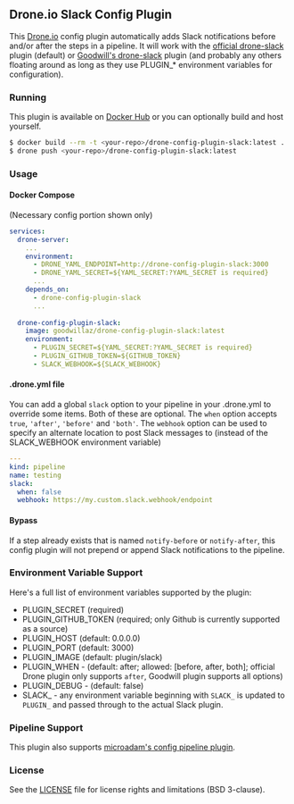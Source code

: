 ## Drone.io Slack Config Plugin

This [Drone.io](https://drone.io) config plugin automatically adds Slack notifications before and/or after the steps in a pipeline.  It will work with the [official drone-slack](https://github.com/drone-plugins/drone-slack) plugin (default) or [Goodwill's drone-slack](https://github.com/goodwillaz/drone-slack) plugin (and probably any others floating around as long as they use PLUGIN_* environment variables for configuration).  

### Running

This plugin is available on [Docker Hub](https://hub.docker.com/r/goodwillaz/drone-config-plugin-slack) or you can optionally build and host yourself.

```bash
$ docker build --rm -t <your-repo>/drone-config-plugin-slack:latest .
$ drone push <your-repo>/drone-config-plugin-slack:latest
```

### Usage

#### Docker Compose

(Necessary config portion shown only)

```yaml
services:
  drone-server:
    ...
    environment:
      - DRONE_YAML_ENDPOINT=http://drone-config-plugin-slack:3000
      - DRONE_YAML_SECRET=${YAML_SECRET:?YAML_SECRET is required}
      ...
    depends_on:
      - drone-config-plugin-slack
      ...
  
  drone-config-plugin-slack:
    image: goodwillaz/drone-config-plugin-slack:latest
    environment:
      - PLUGIN_SECRET=${YAML_SECRET:?YAML_SECRET is required}
      - PLUGIN_GITHUB_TOKEN=${GITHUB_TOKEN}
      - SLACK_WEBHOOK=${SLACK_WEBHOOK}
```

#### .drone.yml file

You can add a global `slack` option to your pipeline in your .drone.yml to override some items.  Both of these are optional.  The `when` option accepts `true`, `'after'`, `'before'` and `'both'`.  The `webhook` option can be used to specify an alternate location to post Slack messages to (instead of the SLACK_WEBHOOK environment variable)

```yaml
---
kind: pipeline
name: testing
slack:
  when: false
  webhook: https://my.custom.slack.webhook/endpoint
```

#### Bypass

If a step already exists that is named `notify-before` or `notify-after`, this config plugin will not prepend or append Slack notifications to the pipeline.

### Environment Variable Support

Here's a full list of environment variables supported by the plugin:

* PLUGIN_SECRET (required)
* PLUGIN_GITHUB_TOKEN (required; only Github is currently supported as a source)
* PLUGIN_HOST (default: 0.0.0.0)
* PLUGIN_PORT (default: 3000)
* PLUGIN_IMAGE (default: plugin/slack)
* PLUGIN_WHEN - (default: after; allowed: [before, after, both]; official Drone plugin only supports `after`, Goodwill plugin supports all options)
* PLUGIN_DEBUG - (default: false)
* SLACK_ - any environment variable beginning with `SLACK_` is updated to `PLUGIN_` and passed through to the actual Slack plugin.
    
### Pipeline Support

This plugin also supports [microadam's config pipeline plugin](https://github.com/microadam/drone-config-plugin-pipeline).

### License

See the [LICENSE](LICENSE.md) file for license rights and limitations (BSD 3-clause).
